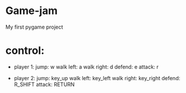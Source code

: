 # Game-jam
My first pygame project

# control:
- player 1:
jump: w
walk left: a
walk right: d
defend: e
attack: r

- player 2:
jump: key_up
walk left: key_left
walk right: key_right
defend: R_SHIFT
attack: RETURN


